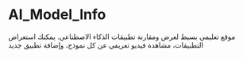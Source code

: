 # AI_Model_Info

موقع تعليمي بسيط لعرض ومقارنة تطبيقات الذكاء الاصطناعي. يمكنك استعراض التطبيقات، مشاهدة فيديو تعريفي عن كل نموذج، وإضافة تطبيق جديد
